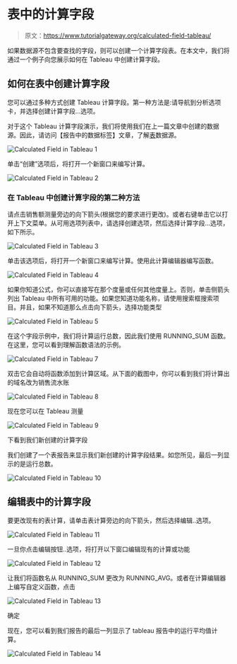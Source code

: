 # 表中的计算字段

> 原文：<https://www.tutorialgateway.org/calculated-field-tableau/>

如果数据源不包含要查找的字段，则可以创建一个计算字段表。在本文中，我们将通过一个例子向您展示如何在 Tableau 中创建计算字段。

## 如何在表中创建计算字段

您可以通过多种方式创建 Tableau 计算字段。第一种方法是:请导航到分析选项卡，并选择创建计算字段…选项。

对于这个 Tableau 计算字段演示，我们将使用我们在上一篇文章中创建的数据源。因此，请访问【报告中的数据标签】文章，了解[表](https://www.tutorialgateway.org/tableau/)数据源。

![Calculated Field in Tableau 1](img/7c4b73081d6b31d2660cec4ea15fe571.png)

单击“创建”选项后，将打开一个新窗口来编写计算。

![Calculated Field in Tableau 2](img/134e69f8d193949806df6591679475a6.png)

### 在 Tableau 中创建计算字段的第二种方法

请点击销售额测量旁边的向下箭头(根据您的要求进行更改)。或者右键单击它以打开上下文菜单。从可用选项列表中，请选择创建选项，然后选择计算字段…选项，如下所示。

![Calculated Field in Tableau 3](img/103c0b2f6e1b4ce8107890a2563007f4.png)

单击该选项后，将打开一个新窗口来编写计算。使用此计算编辑器编写函数。

![Calculated Field in Tableau 4](img/b4b6c09c529536eb5077be756dff970d.png)

如果你知道公式，你可以直接写在那个度量或任何其他度量上。否则，单击侧箭头列出 Tableau 中所有可用的功能。如果您知道功能名称，请使用搜索框搜索项目。并且，如果不知道那么点击向下箭头，选择功能类型

![Calculated Field in Tableau 5](img/55ffdde515b244e0f3374338e3b5ad17.png)

在这个字段示例中，我们将计算运行总数，因此我们使用 RUNNING_SUM 函数。在这里，您可以看到理解函数语法的示例。

![Calculated Field in Tableau 7](img/64fe8eb7b99d4a4b6c5c02328b60d2f0.png)

双击它会自动将函数添加到计算区域。从下面的截图中，你可以看到我们将计算出的域名改为销售流水账

![Calculated Field in Tableau 8](img/9bc2ee4b9fbf8333bb23565bad17fc51.png)

现在您可以在 Tableau 测量

![Calculated Field in Tableau 9](img/24ca64946e439ed0b250924dd48aa3c5.png)

下看到我们新创建的计算字段

我们创建了一个表报告来显示我们新创建的计算字段结果。如您所见，最后一列显示的是运行总数。

![Calculated Field in Tableau 10](img/ecb37638b98f0f510ee21fa644b56748.png)

## 编辑表中的计算字段

要更改现有的表计算，请单击表计算旁边的向下箭头，然后选择编辑..选项。

![Calculated Field in Tableau 11](img/522c3f4e2e36ce9776073c29d8cd949b.png)

一旦你点击编辑按钮..选项，将打开以下窗口编辑现有的计算或功能

![Calculated Field in Tableau 12](img/7618fd5e11e7d88ad98af6a9203158d7.png)

让我们将函数名从 RUNNING_SUM 更改为 RUNNING_AVG。或者在计算编辑器上编写自定义函数，点击

![Calculated Field in Tableau 13](img/c30f02cf1cd63855fc7ae5805c1bcbb5.png)

确定

现在，您可以看到我们报告的最后一列显示了 tableau 报告中的运行平均值计算。

![Calculated Field in Tableau 14](img/8747dbe1c52bf2e1d0a36e8c366c2076.png)